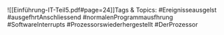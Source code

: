 
![[Einführung-IT-Teil5.pdf#page=24]]Tags & Topics:
   #Ereignisseausgelst
   #ausgefhrtAnschliessend
   #normalenProgrammausfhrung
   #SoftwareInterrupts
   #Prozessorswiederhergestellt
   #DerProzessor
